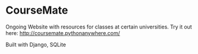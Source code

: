 # CourseMate

Ongoing Website with resources for classes at certain universities. 
Try it out here: http://coursemate.pythonanywhere.com/

Built with Django, SQLite 


